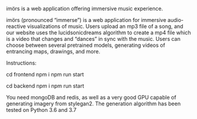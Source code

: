 imörs is a web application offering immersive music experience.

imörs (pronounced “immerse”) is a web application for immersive audio-reactive visualizations of music. Users upload an mp3 file of a song, and our website uses the lucidsonicdreams algorithm to create a mp4 file which is a video that changes and “dances” in sync with the music. Users can choose between several pretrained models, generating videos of entrancing maps, drawings, and more.

Instructions:

cd frontend
npm i
npm run start

cd backend
npm i
npm run start

You need mongoDB and redis, as well as a very good GPU capable of generating 
imagery from stylegan2. The generation algorithm has been tested on Python 3.6 and 3.7


